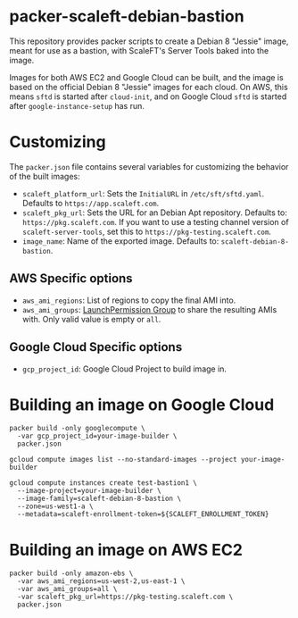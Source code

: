 # packer-scaleft-debian-bastion

This repository provides packer scripts to create a Debian 8 "Jessie" image, meant for use as a bastion, with ScaleFT's Server Tools baked into the image.

Images for both AWS EC2 and Google Cloud can be built, and the image is based on the official Debian 8 "Jessie" images for each cloud.  On AWS, this means `sftd` is started after `cloud-init`, and on Google Cloud `sftd` is started after `google-instance-setup` has run.

# Customizing

The `packer.json` file contains several variables for customizing the behavior of the built images:

- `scaleft_platform_url`: Sets the `InitialURL` in `/etc/sft/sftd.yaml`. Defaults to `https://app.scaleft.com`. 
- `scaleft_pkg_url`: Sets the URL for an Debian Apt repository.  Defaults to: `https://pkg.scaleft.com`.  If you want to use a testing channel version of `scaleft-server-tools`, set this to `https://pkg-testing.scaleft.com`.
- `image_name`: Name of the exported image. Defaults to: `scaleft-debian-8-bastion`.

## AWS Specific options

- `aws_ami_regions`: List of regions to copy the final AMI into.
- `aws_ami_groups`: [LaunchPermission Group]((http://docs.aws.amazon.com/AWSEC2/latest/APIReference/API_LaunchPermission.html)) to share the resulting AMIs with.  Only valid value is empty or `all`.

## Google Cloud Specific options

- `gcp_project_id`: Google Cloud Project to build image in.

# Building an image on Google Cloud

```
packer build -only googlecompute \
  -var gcp_project_id=your-image-builder \
  packer.json

gcloud compute images list --no-standard-images --project your-image-builder

gcloud compute instances create test-bastion1 \
  --image-project=your-image-builder \
  --image-family=scaleft-debian-8-bastion \
  --zone=us-west1-a \
  --metadata=scaleft-enrollment-token=${SCALEFT_ENROLLMENT_TOKEN}
```


# Building an image on AWS EC2

```
packer build -only amazon-ebs \
  -var aws_ami_regions=us-west-2,us-east-1 \
  -var aws_ami_groups=all \
  -var scaleft_pkg_url=https://pkg-testing.scaleft.com \
  packer.json
```

